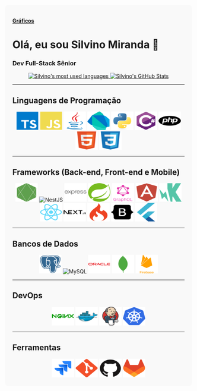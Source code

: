 <div style="background-color: #f9f9f9; padding: 20px; border-radius: 8px;">

[**Gráficos**](src\pages\graficos\graficos.md)


# Olá, eu sou Silvino Miranda 👋
### Dev Full-Stack Sênior


<div align="center">
  <a href="https://github.com/Silvino-Miranda">
    <img height="175em" src="https://github-readme-stats.vercel.app/api/top-langs/?username=Silvino-Miranda&layout=compact&langs_count=10" alt="Silvino's most used languages" onerror="this.onerror=null;this.src='assets/images/stats/top-langs.svg';">
  </a>
  <a href="https://github.com/Silvino-Miranda">
    <img height="175em" src="https://github-readme-stats.vercel.app/api?username=Silvino-Miranda&show_icons=true&theme=transparent&include_all_commits=true&count_private=true" alt="Silvino's GitHub Stats" onerror="this.onerror=null;this.src='assets/images/stats/github-stats.svg';">
  </a>
</div>

---

## Linguagens de Programação

<div align="center">
  <img alt="TypeScript" height="50" width="60" src="assets/images/programming_languages/typescript-plain.svg" />
  <img alt="JavaScript" height="50" width="60" src="assets/images/programming_languages/javascript-plain.svg" />
  <img alt="Java" height="50" width="60" src="assets/images/programming_languages/java-original.svg" />
  <img alt="Dart" height="50" width="60" src="assets/images/programming_languages/dart-original.svg" />
  <img alt="Python" height="50" width="60" src="assets/images/programming_languages/python-original.svg" />
  <img alt="C#" height="50" width="60" src="assets/images/programming_languages/csharp-original.svg" />
  <img alt="PHP" height="50" width="60" src="assets/images/programming_languages/php-plain.svg" />
  <img alt="HTML5" height="50" width="60" src="assets/images/programming_languages/html5-original.svg" />
  <img alt="CSS3" height="50" width="60" src="assets/images/programming_languages/css3-original.svg" />
</div>

---

## Frameworks (Back-end, Front-end e Mobile)

<div align="center">
  <img alt="Node.js" height="50" width="60" src="assets/images/frameworks/nodejs-plain.svg" />
  <img alt="NestJS" height="50" width="60" src="assets/images/frameworks/nestjs-plain.svg" />
  <img alt="Express" height="50" width="60" src="assets/images/frameworks/express-original-wordmark.svg" />
  <img alt="Spring" height="50" width="60" src="assets/images/frameworks/spring-original.svg" />
  <img alt="GraphQL" height="50" width="60" src="assets/images/frameworks/graphql-plain-wordmark.svg" />
  <img alt="AngularJS" height="50" width="60" src="assets/images/frameworks/angularjs-plain.svg" />
  <img alt="Karma" height="50" width="60" src="assets/images/frameworks/karma-plain.svg" />
  <img alt="React" height="50" width="60" src="assets/images/frameworks/react-original.svg" />
  <img alt="Next.js" height="50" width="60" src="assets/images/frameworks/nextjs-original-wordmark.svg" />
  <img alt="CodeIgniter" height="50" width="60" src="assets/images/frameworks/codeigniter-plain.svg" />
  <img alt="Bootstrap" height="50" width="60" src="assets/images/frameworks/bootstrap-plain.svg" />
  <img alt="Flutter" height="50" width="60" src="assets/images/frameworks/flutter-original.svg" />
</div>

---

## Bancos de Dados

<div align="center">
  <img alt="PostgreSQL" height="50" width="60" src="assets/images/databases/postgresql-plain.svg" />
  <img alt="MySQL" height="50" width="60" src="assets/images/databases/mysql-plain.svg" />
  <img alt="Oracle" height="50" width="60" src="assets/images/databases/oracle-original.svg" />
  <img alt="MongoDB" height="50" width="60" src="assets/images/databases/mongodb-plain.svg" />
  <img alt="Firebase" height="50" width="60" src="assets/images/databases/firebase-plain-wordmark.svg" />
</div>

---

## DevOps

<div align="center">
  <img alt="nginx" height="50" width="60" src="assets/images/devops/nginx-original.svg" />
  <img alt="Docker" height="50" width="60" src="assets/images/devops/docker-original.svg" />
  <img alt="Jenkins" height="50" width="60" src="assets/images/devops/jenkins-original.svg" />
  <img alt="Kubernetes" height="50" width="60" src="assets/images/devops/kubernetes-plain.svg" />
</div>

---

## Ferramentas

<div align="center">
  <img alt="Jira" height="50" width="60" src="assets/images/tools/jira-original.svg" />
  <img alt="Git" height="50" width="60" src="assets/images/tools/git-plain.svg" />
  <img alt="GitHub" height="50" width="60" src="assets/images/tools/github-original.svg" />
  <img alt="GitLab" height="50" width="60" src="assets/images/tools/gitlab-original.svg" />
</div>

</div>
